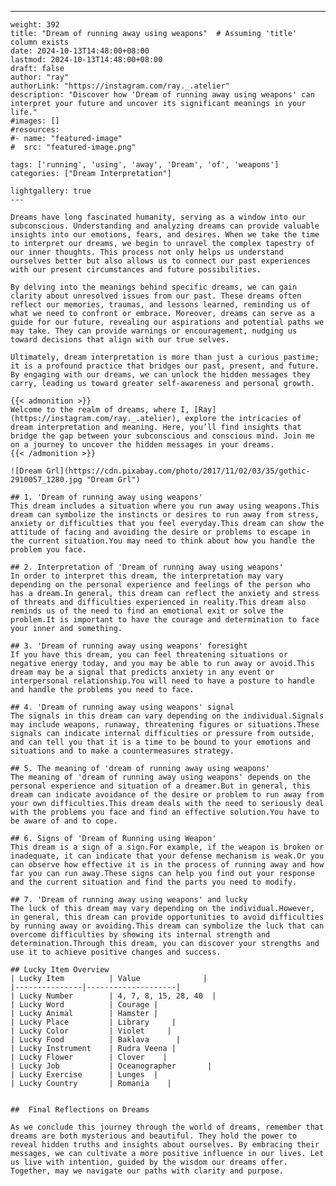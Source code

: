 ---
    weight: 392
    title: "Dream of running away using weapons"  # Assuming 'title' column exists
    date: 2024-10-13T14:48:00+08:00
    lastmod: 2024-10-13T14:48:00+08:00
    draft: false
    author: "ray"
    authorLink: "https://instagram.com/ray._.atelier"
    description: "Discover how 'Dream of running away using weapons' can interpret your future and uncover its significant meanings in your life."
    #images: []
    #resources:
    #- name: "featured-image"
    #  src: "featured-image.png"
    
    tags: ['running', 'using', 'away', 'Dream', 'of', 'weapons']
    categories: ["Dream Interpretation"]
    
    lightgallery: true
    ---
    
    Dreams have long fascinated humanity, serving as a window into our subconscious. Understanding and analyzing dreams can provide valuable insights into our emotions, fears, and desires. When we take the time to interpret our dreams, we begin to unravel the complex tapestry of our inner thoughts. This process not only helps us understand ourselves better but also allows us to connect our past experiences with our present circumstances and future possibilities.
    
    By delving into the meanings behind specific dreams, we can gain clarity about unresolved issues from our past. These dreams often reflect our memories, traumas, and lessons learned, reminding us of what we need to confront or embrace. Moreover, dreams can serve as a guide for our future, revealing our aspirations and potential paths we may take. They can provide warnings or encouragement, nudging us toward decisions that align with our true selves.
    
    Ultimately, dream interpretation is more than just a curious pastime; it is a profound practice that bridges our past, present, and future. By engaging with our dreams, we can unlock the hidden messages they carry, leading us toward greater self-awareness and personal growth.
    
    {{< admonition >}}
    Welcome to the realm of dreams, where I, [Ray](https://instagram.com/ray._.atelier), explore the intricacies of dream interpretation and meaning. Here, you’ll find insights that bridge the gap between your subconscious and conscious mind. Join me on a journey to uncover the hidden messages in your dreams.
    {{< /admonition >}}
    
    ![Dream Grl](https://cdn.pixabay.com/photo/2017/11/02/03/35/gothic-2910057_1280.jpg "Dream Grl")
    
    ## 1. 'Dream of running away using weapons'
    This dream includes a situation where you run away using weapons.This dream can symbolize the instincts or desires to run away from stress, anxiety or difficulties that you feel everyday.This dream can show the attitude of facing and avoiding the desire or problems to escape in the current situation.You may need to think about how you handle the problem you face.
    
    ## 2. Interpretation of 'Dream of running away using weapons'
    In order to interpret this dream, the interpretation may vary depending on the personal experience and feelings of the person who has a dream.In general, this dream can reflect the anxiety and stress of threats and difficulties experienced in reality.This dream also reminds us of the need to find an emotional exit or solve the problem.It is important to have the courage and determination to face your inner and something.
    
    ## 3. 'Dream of running away using weapons' foresight
    If you have this dream, you can feel threatening situations or negative energy today, and you may be able to run away or avoid.This dream may be a signal that predicts anxiety in any event or interpersonal relationship.You will need to have a posture to handle and handle the problems you need to face.
    
    ## 4. 'Dream of running away using weapons' signal
    The signals in this dream can vary depending on the individual.Signals may include weapons, runaway, threatening figures or situations.These signals can indicate internal difficulties or pressure from outside, and can tell you that it is a time to be bound to your emotions and situations and to make a countermeasures strategy.
    
    ## 5. The meaning of 'dream of running away using weapons'
    The meaning of 'dream of running away using weapons' depends on the personal experience and situation of a dreamer.But in general, this dream can indicate avoidance of the desire or problem to run away from your own difficulties.This dream deals with the need to seriously deal with the problems you face and find an effective solution.You have to be aware of and to cope.
    
    ## 6. Signs of 'Dream of Running using Weapon'
    This dream is a sign of a sign.For example, if the weapon is broken or inadequate, it can indicate that your defense mechanism is weak.Or you can observe how effective it is in the process of running away and how far you can run away.These signs can help you find out your response and the current situation and find the parts you need to modify.
    
    ## 7. 'Dream of running away using weapons' and lucky
    The luck of this dream may vary depending on the individual.However, in general, this dream can provide opportunities to avoid difficulties by running away or avoiding.This dream can symbolize the luck that can overcome difficulties by showing its internal strength and determination.Through this dream, you can discover your strengths and use it to achieve positive changes and success.
    
    ## Lucky Item Overview
    | Lucky Item          | Value              |
    |---------------|--------------------|
    | Lucky Number        | 4, 7, 8, 15, 28, 40  |
    | Lucky Word          | Courage |
    | Lucky Animal        | Hamster |
    | Lucky Place         | Library     |
    | Lucky Color         | Violet     |
    | Lucky Food          | Baklava      |
    | Lucky Instrument    | Rudra Veena |
    | Lucky Flower        | Clover    |
    | Lucky Job           | Oceanographer       |
    | Lucky Exercise      | Lunges  |
    | Lucky Country       | Romania    |
    
    
    ##  Final Reflections on Dreams
    
    As we conclude this journey through the world of dreams, remember that dreams are both mysterious and beautiful. They hold the power to reveal hidden truths and insights about ourselves. By embracing their messages, we can cultivate a more positive influence in our lives. Let us live with intention, guided by the wisdom our dreams offer. Together, may we navigate our paths with clarity and purpose.
    
